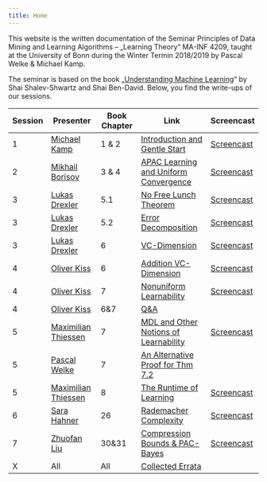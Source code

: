 ```yaml
---
title: Home
---
```


This website is the written documentation of the Seminar Principles of Data Mining and Learning Algorithms – „Learning Theory“ MA-INF 4209, taught at the University of Bonn during the Winter Termin 2018/2019 by Pascal Welke & Michael Kamp.

The seminar is based on the book „[Understanding Machine Learning](http://www.cs.huji.ac.il/~shais/UnderstandingMachineLearning/)“ by Shai Shalev-Shwartz and Shai Ben-David.
Below, you find the write-ups of our sessions.

| Session | Presenter | Book Chapter | Link | Screencast |
|---------|-----------|--------------|------|------------|
| 1 | [Michael Kamp](https://github.com/MichaelKamp) | 1 & 2 | [Introduction and Gentle Start](s01_IntroAndGentleStart.md) | [Screencast](screencasts/Ch1-2_IntroAndGentleStart.pdf) |
| 2 | [Mikhail Borisov](https://github.com/michaelborisov) | 3 & 4 | [APAC Learning and Uniform Convergence](s02_Chap3AndChap4.md) | [Screencast](screencasts/Ch3-4_PAC_APAC_UniformConvergence.pdf) |
| 3 | [Lukas Drexler](https://github.com/lukasdrexler) | 5.1 | [No Free Lunch Theorem](s03_NoFreeLunch.md) | [Screencast](screencasts/Ch5-6_BiasComplexity_VCDim1.pdf) |
| 3 | [Lukas Drexler](https://github.com/lukasdrexler) | 5.2 | [Error Decomposition](s03_ErrorDecomposition.md) | [Screencast](screencasts/Ch5-6_BiasComplexity_VCDim1.pdf) |
| 3 | [Lukas Drexler](https://github.com/lukasdrexler) | 6 | [VC-Dimension](s03_VC-Dimension.md) | [Screencast](screencasts/Ch5-6_BiasComplexity_VCDim1.pdf) |
| 4 | [Oliver Kiss](https://github.com/OlKiss) | 6 | [Addition VC-Dimension](s04_Addition_VC_Dimension.md) | [Screencast](screencasts/Ch7_Nonuniform1.pdf) |
| 4 | [Oliver Kiss](https://github.com/OlKiss) | 7 | [Nonuniform Learnability](s04_NonuniformLearnability.md) | [Screencast](screencasts/Ch7_Nonuniform1.pdf) |
| 4 | [Oliver Kiss](https://github.com/OlKiss) | 6&7 | [Q&A](s04_Chapter6_7Discussions.md) | |
| 5 | [Maximilian Thiessen](https://github.com/maksim96) | 7 | [MDL and Other Notions of Learnability](s05_Chapter7Part2.md) | [Screencast](screencasts/Ch7-8_Nonuniform2_CompComplexity.pdf) |
| 5 | [Pascal Welke](https://github.com/pwelke) | 7 | [An Alternative Proof for Thm 7.2](s06_AProofForThm7.2.md) | |
| 5 | [Maximilian Thiessen](https://github.com/maksim96) | 8 | [The Runtime of Learning](s05_Chapter8.md) | [Screencast](screencasts/Ch7-8_Nonuniform2_CompComplexity.pdf) |
| 6 | [Sara Hahner](https://github.com/sahahner) | 26 | [Rademacher Complexity](s06_chap26_RademacherComplexities.md) | [Screencast](screencasts/Ch26RademacherComplexities.pdf) |
| 7 | [Zhuofan Liu](https://github.com/birdycoder) | 30&31 | [Compression Bounds & PAC-Bayes](s07_Chapter30Chap31.md) | [Screencast](screencasts/Ch30-31andEMX.pdf) |
| X | All | All | [Collected Errata](s10_Errata.md) | |




<!-- ## Table of Contents

{% for p in site.pages %}
- [{{p.title}}]({{site.baseurl}}{{p.url}})
{% endfor %}
 -->
